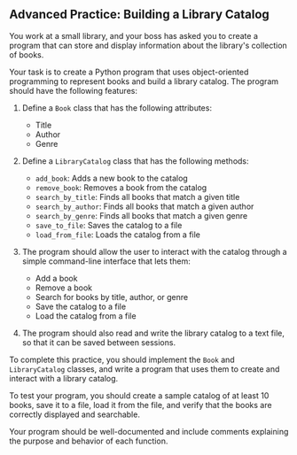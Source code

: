 ## Advanced Practice: Building a Library Catalog

You work at a small library, and your boss has asked you to create a program that can store and display information about the library's collection of books.

Your task is to create a Python program that uses object-oriented programming to represent books and build a library catalog. The program should have the following features:

1. Define a `Book` class that has the following attributes:
   * Title
   * Author
   * Genre

2. Define a `LibraryCatalog` class that has the following methods:
   * `add_book`: Adds a new book to the catalog
   * `remove_book`: Removes a book from the catalog
   * `search_by_title`: Finds all books that match a given title
   * `search_by_author`: Finds all books that match a given author
   * `search_by_genre`: Finds all books that match a given genre
   * `save_to_file`: Saves the catalog to a file
   * `load_from_file`: Loads the catalog from a file
   
3. The program should allow the user to interact with the catalog through a simple command-line interface that lets them:
   * Add a book
   * Remove a book
   * Search for books by title, author, or genre
   * Save the catalog to a file
   * Load the catalog from a file
   
4. The program should also read and write the library catalog to a text file, so that it can be saved between sessions.

To complete this practice, you should implement the `Book` and `LibraryCatalog` classes, and write a program that uses them to create and interact with a library catalog.

To test your program, you should create a sample catalog of at least 10 books, save it to a file, load it from the file, and verify that the books are correctly displayed and searchable.

Your program should be well-documented and include comments explaining the purpose and behavior of each function.
